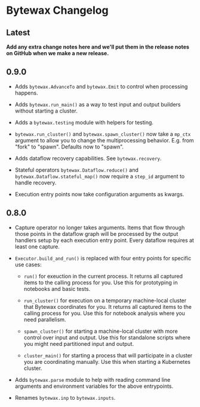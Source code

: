 # Bytewax Changelog

## Latest

__Add any extra change notes here and we'll put them in the release
notes on GitHub when we make a new release.__


## 0.9.0

- Adds `bytewax.AdvanceTo` and `bytewax.Emit` to control when processing
  happens.

- Adds `bytewax.run_main()` as a way to test input and output builders
  without starting a cluster.
  
- Adds a `bytewax.testing` module with helpers for testing.

- `bytewax.run_cluster()` and `bytewax.spawn_cluster()` now take a
  `mp_ctx` argument to allow you to change the multiprocessing
  behavior. E.g. from "fork" to "spawn". Defaults now to "spawn".
  
- Adds dataflow recovery capabilities. See `bytewax.recovery`.

- Stateful operators `bytewax.Dataflow.reduce()` and
  `bytewax.Dataflow.stateful_map()` now require a `step_id` argument
  to handle recovery.

- Execution entry points now take configuration arguments as kwargs.

## 0.8.0

- Capture operator no longer takes arguments. Items that flow through
  those points in the dataflow graph will be processed by the output
  handlers setup by each execution entry point. Every dataflow
  requires at least one capture.

- `Executor.build_and_run()` is replaced with four entry points for
  specific use cases:
  
  - `run()` for exeuction in the current process. It returns all
    captured items to the calling process for you. Use this for
    prototyping in notebooks and basic tests.
  
  - `run_cluster()` for execution on a temporary machine-local cluster
    that Bytewax coordinates for you. It returns all captured items to
    the calling process for you. Use this for notebook analysis where
    you need parallelism.
    
  - `spawn_cluster()` for starting a machine-local cluster with more
    control over input and output. Use this for standalone scripts
    where you might need partitioned input and output.
  
  - `cluster_main()` for starting a process that will participate in a
    cluster you are coordinating manually. Use this when starting a
    Kubernetes cluster.
  
- Adds `bytewax.parse` module to help with reading command line
  arguments and environment variables for the above entrypoints.
  
- Renames `bytewax.inp` to `bytewax.inputs`.
